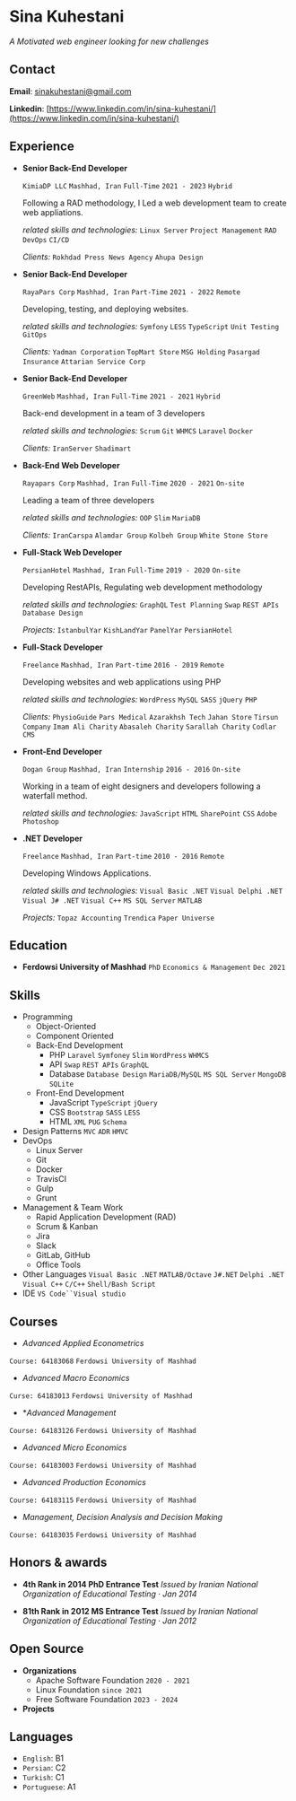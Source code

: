 # Sina Kuhestani
*A Motivated web engineer looking for new challenges*

## Contact
**Email**: sinakuhestani@gmail.com

**Linkedin**: [https://www.linkedin.com/in/sina-kuhestani/](https://www.linkedin.com/in/sina-kuhestani/)

## Experience

* **Senior Back-End Developer**

    `KimiaDP LLC` `Mashhad, Iran` `Full-Time` `2021 - 2023` `Hybrid`

    Following a RAD methodology, I Led a web development team to create web appliations.

    *related skills and technologies:* `Linux Server` `Project Management` `RAD` `DevOps` `CI/CD`

    *Clients:* `Rokhdad Press News Agency` `Ahupa Design`

* **Senior Back-End Developer**

    `RayaPars Corp` `Mashhad, Iran` `Part-Time` `2021 - 2022` `Remote`

    Developing, testing, and deploying websites.

    *related skills and technologies:* `Symfony` `LESS` `TypeScript` `Unit Testing` `GitOps`

    *Clients:* `Yadman Corporation` `TopMart Store` `MSG Holding` `Pasargad Insurance` `Attarian Service Corp`

* **Senior Back-End Developer**

    `GreenWeb` `Mashhad, Iran` `Full-Time` `2021 - 2021` `Hybrid`

    Back-end development in a team of 3 developers

    *related skills and technologies:*  `Scrum` `Git` `WHMCS` `Laravel` `Docker`

    *Clients:* `IranServer` `Shadimart`

* **Back-End Web Developer**

    `Rayapars Corp` `Mashhad, Iran` `Full-Time` `2020 - 2021` `On-site`

    Leading a team of three developers

    *related skills and technologies:*  `OOP` `Slim` `MariaDB`

    *Clients:* `IranCarspa` `Alamdar Group` `Kolbeh Group` `White Stone Store`

* **Full-Stack Web Developer**

    `PersianHotel` `Mashhad, Iran` `Full-Time` `2019 - 2020` `On-site`

    Developing RestAPIs, Regulating web development methodology

    *related skills and technologies:*  `GraphQL` `Test Planning` `Swap` `REST APIs` `Database Design`

    *Projects:* `IstanbulYar` `KishLandYar` `PanelYar` `PersianHotel`

* **Full-Stack Developer**

    `Freelance` `Mashhad, Iran` `Part-time` `2016 - 2019` `Remote`

    Developing websites and web applications using PHP

    *related skills and technologies:*  `WordPress` `MySQL` `SASS` `jQuery` `PHP`

    *Clients:* `PhysioGuide` `Pars Medical` `Azarakhsh Tech` `Jahan Store` `Tirsun Company` `Imam Ali Charity` `Abasaleh Charity` `Sarallah Charity` `Codlar CMS`

* **Front-End Developer**

    `Dogan Group` `Mashhad, Iran` `Internship` `2016 - 2016` `On-site`

    Working in a team of eight designers and developers following a waterfall method.

    *related skills and technologies:*  `JavaScript` `HTML` `SharePoint` `CSS` `Adobe Photoshop`

* **.NET Developer**

    `Freelance` `Mashhad, Iran` `Part-time` `2010 - 2016` `Remote`

    Developing Windows Applications.

    *related skills and technologies:*  `Visual Basic .NET` `Visual Delphi .NET` `Visual J# .NET` `Visual C++` `MS SQL Server` `MATLAB`

    *Projects:* `Topaz Accounting` `Trendica` `Paper Universe`

## Education

 * **Ferdowsi University of Mashhad**
    `PhD` `Economics & Management` `Dec 2021`

## Skills
* Programming
    * Object-Oriented
    * Component Oriented
    * Back-End Development
        * PHP
            `Laravel` `Symfoney` `Slim` `WordPress` `WHMCS`
        * API
            `Swap` `REST APIs` `GraphQL`
        * Database
            `Database Design` `MariaDB/MySQL` `MS SQL Server` `MongoDB` `SQLite`
    * Front-End Development
        * JavaScript
            `TypeScript` `jQuery`
        * CSS
            `Bootstrap` `SASS` `LESS`
        * HTML
            `XML` `PUG` `Schema`
* Design Patterns
    `MVC` `ADR` `HMVC`
* DevOps
    * Linux Server
    * Git
    * Docker
    * TravisCI
    * Gulp
    * Grunt
* Management & Team Work
    * Rapid Application Development (RAD)
    * Scrum & Kanban
    * Jira
    * Slack
    * GitLab, GitHub
    * Office Tools
* Other Languages
    `Visual Basic .NET` `MATLAB/Octave` `J#.NET` `Delphi .NET` `Visual C++` `C/C++` `Shell/Bash Script`
* IDE
    `VS Code``Visual studio`

## Courses

* *Advanced Applied Econometrics*

`Course: 64183068` `Ferdowsi University of Mashhad`

* *Advanced Macro Economics*

`Curse: 64183013` `Ferdowsi University of Mashhad`

* **Advanced Management*

`Course: 64183126` `Ferdowsi University of Mashhad`

* *Advanced Micro Economics*

`Course: 64183003` `Ferdowsi University of Mashhad`

* *Advanced Production Economics*

`Course: 64183115` `Ferdowsi University of Mashhad`

* *Management, Decision Analysis and Decision Making*

`Course: 64183035` `Ferdowsi University of Mashhad`


## Honors & awards

* **4th Rank in 2014 PhD Entrance Test**
*Issued by Iranian National Organization of Educational Testing · Jan 2014*
- **81th Rank in 2012 MS Entrance Test**
*Issued by Iranian National Organization of Educational Testing · Jan 2012*

## Open Source

* **Organizations**
    * Apache Software Foundation `2020 - 2021`
    * Linux Foundation `since 2021`
    * Free Software Foundation `2023 - 2024`
* **Projects**
    
## Languages

* `English`: B1
* `Persian`: C2
* `Turkish`: C1
* `Portuguese`: A1

